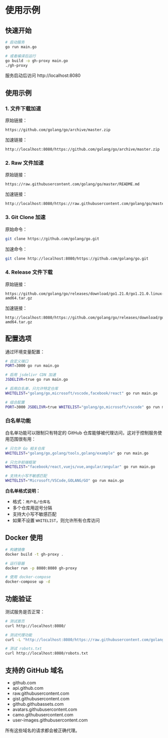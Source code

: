 # 使用示例

## 快速开始

```bash
# 启动服务
go run main.go

# 或者编译后运行
go build -o gh-proxy main.go
./gh-proxy
```

服务启动后访问 http://localhost:8080

## 使用示例

### 1. 文件下载加速

原始链接：
```
https://github.com/golang/go/archive/master.zip
```

加速链接：
```
http://localhost:8080/https://github.com/golang/go/archive/master.zip
```

### 2. Raw 文件加速

原始链接：
```
https://raw.githubusercontent.com/golang/go/master/README.md
```

加速链接：
```
http://localhost:8080/https://raw.githubusercontent.com/golang/go/master/README.md
```

### 3. Git Clone 加速

原始命令：
```bash
git clone https://github.com/golang/go.git
```

加速命令：
```bash
git clone http://localhost:8080/https://github.com/golang/go.git
```

### 4. Release 文件下载

原始链接：
```
https://github.com/golang/go/releases/download/go1.21.0/go1.21.0.linux-amd64.tar.gz
```

加速链接：
```
http://localhost:8080/https://github.com/golang/go/releases/download/go1.21.0/go1.21.0.linux-amd64.tar.gz
```

## 配置选项

通过环境变量配置：

```bash
# 自定义端口
PORT=3000 go run main.go

# 启用 jsdelivr CDN 加速
JSDELIVR=true go run main.go

# 启用白名单，只允许特定仓库
WHITELIST="golang/go,microsoft/vscode,facebook/react" go run main.go

# 组合配置
PORT=3000 JSDELIVR=true WHITELIST="golang/go,microsoft/vscode" go run main.go
```

### 白名单功能

白名单功能可以限制只有特定的 GitHub 仓库能够被代理访问，这对于控制服务使用范围很有用：

```bash
# 只允许 Go 相关仓库
WHITELIST="golang/go,golang/tools,golang/example" go run main.go

# 只允许前端框架
WHITELIST="facebook/react,vuejs/vue,angular/angular" go run main.go

# 支持大小写不敏感匹配
WHITELIST="Microsoft/VSCode,GOLANG/GO" go run main.go
```

**白名单格式说明：**
- 格式：`用户名/仓库名`
- 多个仓库用逗号分隔
- 支持大小写不敏感匹配
- 如果不设置 `WHITELIST`，则允许所有仓库访问

## Docker 使用

```bash
# 构建镜像
docker build -t gh-proxy .

# 运行容器
docker run -p 8080:8080 gh-proxy

# 使用 docker-compose
docker-compose up -d
```

## 功能验证

测试服务是否正常：
```bash
# 测试首页
curl http://localhost:8080/

# 测试代理功能
curl -L "http://localhost:8080/https://raw.githubusercontent.com/golang/go/master/README.md"

# 测试 robots.txt
curl http://localhost:8080/robots.txt
```

## 支持的 GitHub 域名

- github.com
- api.github.com  
- raw.githubusercontent.com
- gist.githubusercontent.com
- github.githubassets.com
- avatars.githubusercontent.com
- camo.githubusercontent.com
- user-images.githubusercontent.com

所有这些域名的请求都会被正确代理。 